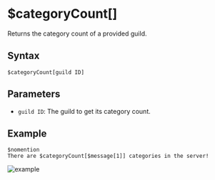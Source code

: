 # $categoryCount[]
Returns the category count of a provided guild.

## Syntax
```
$categoryCount[guild ID]
```
## Parameters
- `guild ID`: The guild to get its category count.

## Example
```
$nomention
There are $categoryCount[$message[1]] categories in the server!
```
![example](https://user-images.githubusercontent.com/94063167/198900619-c3a3b71e-2d6e-4d6c-b1e0-d4b4449d6198.png)
